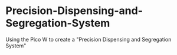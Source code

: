 # Precision-Dispensing-and-Segregation-System
Using the Pico W to create a "Precision Dispensing and Segregation System"

